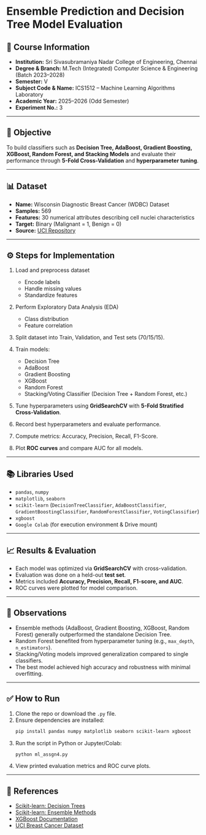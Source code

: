 # Ensemble Prediction and Decision Tree Model Evaluation

## 📌 Course Information
- **Institution:** Sri Sivasubramaniya Nadar College of Engineering, Chennai  
- **Degree & Branch:** M.Tech (Integrated) Computer Science & Engineering (Batch 2023–2028)  
- **Semester:** V  
- **Subject Code & Name:** ICS1512 – Machine Learning Algorithms Laboratory  
- **Academic Year:** 2025–2026 (Odd Semester)  
- **Experiment No.:** 3  

---

## 🎯 Objective
To build classifiers such as **Decision Tree, AdaBoost, Gradient Boosting, XGBoost, Random Forest, and Stacking Models** and evaluate their performance through **5-Fold Cross-Validation** and **hyperparameter tuning**.

---

## 📊 Dataset
- **Name:** Wisconsin Diagnostic Breast Cancer (WDBC) Dataset  
- **Samples:** 569  
- **Features:** 30 numerical attributes describing cell nuclei characteristics  
- **Target:** Binary (Malignant = 1, Benign = 0)  
- **Source:** [UCI Repository](https://archive.ics.uci.edu/dataset/17/breast+cancer+wisconsin+diagnostic)

---

## ⚙️ Steps for Implementation
1. Load and preprocess dataset  
   - Encode labels  
   - Handle missing values  
   - Standardize features  

2. Perform Exploratory Data Analysis (EDA)  
   - Class distribution  
   - Feature correlation  

3. Split dataset into Train, Validation, and Test sets (70/15/15).  

4. Train models:
   - Decision Tree  
   - AdaBoost  
   - Gradient Boosting  
   - XGBoost  
   - Random Forest  
   - Stacking/Voting Classifier (Decision Tree + Random Forest, etc.)  

5. Tune hyperparameters using **GridSearchCV** with **5-Fold Stratified Cross-Validation**.  

6. Record best hyperparameters and evaluate performance.  

7. Compute metrics: Accuracy, Precision, Recall, F1-Score.  

8. Plot **ROC curves** and compare AUC for all models.  

---

## 📚 Libraries Used
- `pandas`, `numpy`  
- `matplotlib`, `seaborn`  
- `scikit-learn` (`DecisionTreeClassifier`, `AdaBoostClassifier`, `GradientBoostingClassifier`, `RandomForestClassifier`, `VotingClassifier`)  
- `xgboost`  
- `Google Colab` (for execution environment & Drive mount)  

---

## 📈 Results & Evaluation
- Each model was optimized via **GridSearchCV** with cross-validation.  
- Evaluation was done on a held-out **test set**.  
- Metrics included **Accuracy, Precision, Recall, F1-score, and AUC**.  
- ROC curves were plotted for model comparison.  

---

## 📌 Observations
- Ensemble methods (AdaBoost, Gradient Boosting, XGBoost, Random Forest) generally outperformed the standalone Decision Tree.  
- Random Forest benefited from hyperparameter tuning (e.g., `max_depth`, `n_estimators`).  
- Stacking/Voting models improved generalization compared to single classifiers.  
- The best model achieved high accuracy and robustness with minimal overfitting.  

---

## ✅ How to Run
1. Clone the repo or download the `.py` file.  
2. Ensure dependencies are installed:  
   ```bash
   pip install pandas numpy matplotlib seaborn scikit-learn xgboost
   ```
3. Run the script in Python or Jupyter/Colab:  
   ```bash
   python ml_assgn4.py
   ```
4. View printed evaluation metrics and ROC curve plots.  

---

## 📖 References
- [Scikit-learn: Decision Trees](https://scikit-learn.org/stable/modules/tree.html)  
- [Scikit-learn: Ensemble Methods](https://scikit-learn.org/stable/modules/ensemble.html)  
- [XGBoost Documentation](https://xgboost.readthedocs.io/en/latest/)  
- [UCI Breast Cancer Dataset](https://archive.ics.uci.edu/dataset/17/breast+cancer+wisconsin+diagnostic)  
